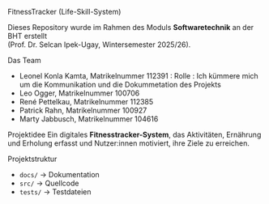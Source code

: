 FitnessTracker (Life-Skill-System)

Dieses Repository wurde im Rahmen des Moduls **Softwaretechnik** an der BHT erstellt  
(Prof. Dr. Selcan Ipek-Ugay, Wintersemester 2025/26).

Das Team
- Leonel Konla Kamta, Matrikelnummer 112391 : 
    Rolle : Ich kümmere mich um die Kommunikation und die Dokummetation des Projekts 
- Leo Ogger, Matrikelnummer 100706
- René Pettelkau, Matrikelnummer 112385
- Patrick Rahn, Matrikelnummer 100927
- Marty Jabbusch, Matrikelnummer 104616

Projektidee
Ein digitales **Fitnesstracker-System**, das Aktivitäten, Ernährung und Erholung erfasst
und Nutzer:innen motiviert, ihre Ziele zu erreichen.

Projektstruktur
- `docs/` → Dokumentation  
- `src/` → Quellcode  
- `tests/` → Testdateien  
